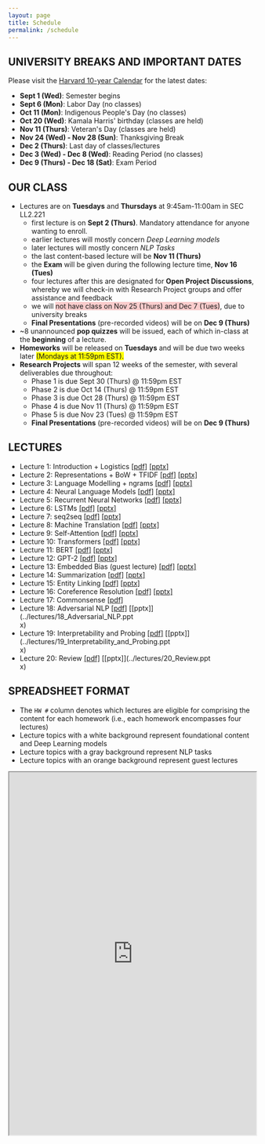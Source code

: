 ```yaml
---
layout: page
title: Schedule
permalink: /schedule
---
```

## UNIVERSITY BREAKS AND IMPORTANT DATES
Please visit the [Harvard 10-year Calendar](https://registrar.fas.harvard.edu/ten-year-calendar) for the latest dates:
- **Sept 1 (Wed)**: Semester begins
- **Sept 6 (Mon)**: Labor Day (no classes)
- **Oct 11 (Mon)**: Indigenous People's Day (no classes)
- **Oct 20 (Wed)**: Kamala Harris' birthday (classes are held)
- **Nov 11 (Thurs)**: Veteran's Day (classes are held)
- **Nov 24 (Wed) - Nov 28 (Sun)**: Thanksgiving Break
- **Dec 2 (Thurs)**: Last day of classes/lectures
- **Dec 3 (Wed) - Dec 8 (Wed)**: Reading Period (no classes)
- **Dec 9 (Thurs) - Dec 18 (Sat)**: Exam Period

## OUR CLASS
- Lectures are on **Tuesdays** and **Thursdays** at 9:45am-11:00am in SEC LL2.221
	- first lecture is on **Sept 2 (Thurs)**. Mandatory attendance for anyone wanting to enroll.
	- earlier lectures will mostly concern _Deep Learning models_
	- later lectures will mostly concern _NLP Tasks_
	- the last content-based lecture will be **Nov 11 (Thurs)**
	- the **Exam** will be given during the following lecture time, **Nov 16 (Tues)**
	- four lectures after this are designated for **Open Project Discussions**, whereby we will check-in with Research Project groups and offer assistance and feedback
	- we will <span style="background-color: #FACCCC">not have class on Nov 25 (Thurs) and Dec 7 (Tues)</span>, due to university breaks
	- **Final Presentations** (pre-recorded videos) will be on **Dec 9 (Thurs)**
- ~8 unannounced **pop quizzes** will be issued, each of which in-class at the __beginning__ of a lecture.
- **Homeworks** will be released on **Tuesdays** and will be due two weeks later <span style="background-color: #FFFF00">(Mondays at 11:59pm EST).</span>
- **Research Projects** will span 12 weeks of the semester, with several deliverables due throughout:
	- Phase 1 is due Sept 30 (Thurs) @ 11:59pm EST
	- Phase 2 is due Oct 14 (Thurs) @ 11:59pm EST
	- Phase 3 is due Oct 28 (Thurs) @ 11:59pm EST
	- Phase 4 is due Nov 11 (Thurs) @ 11:59pm EST
	- Phase 5 is due Nov 23 (Tues) @ 11:59pm EST
	- **Final Presentations** (pre-recorded videos) will be on **Dec 9 (Thurs)**

## LECTURES
- Lecture 1: Introduction + Logistics [[pdf]](../lectures/01_Introduction.pdf) [[pptx]](../lectures/01_Introduction.pptx)
- Lecture 2: Representations + BoW + TFIDF [[pdf]](../lectures/02_Representations.pdf) [[pptx]](../lectures/02_Representations.pptx)
- Lecture 3: Language Modelling + ngrams [[pdf]](../lectures/03_Language_Modelling.pdf) [[pptx]](../lectures/03_Language_Modelling.pptx)
- Lecture 4: Neural Language Models [[pdf]](../lectures/04_Neural_LMs.pdf) [[pptx]](../lectures/04_Neural_LMs.pptx)
- Lecture 5: Recurrent Neural Networks [[pdf]](../lectures/05_Recurrent_Neural_Nets.pdf) [[pptx]](../lectures/05_Recurrent_Neural_Nets.pptx)
- Lecture 6: LSTMs [[pdf]](../lectures/06_LSTMs.pdf) [[pptx]](../lectures/06_LSTMs.pptx)
- Lecture 7: seq2seq [[pdf]](../lectures/07_seq2seq.pdf) [[pptx]](../lectures/07_seq2seq.pptx)
- Lecture 8: Machine Translation [[pdf]](../lectures/08_Machine_Translation.pdf) [[pptx]](../lectures/08_Machine_Translation.pptx)
- Lecture 9: Self-Attention [[pdf]](../lectures/09_Self_Attention.pdf) [[pptx]](../lectures/09_Self_Attention.pptx)
- Lecture 10: Transformers [[pdf]](../lectures/10_Transformers.pdf) [[pptx]](../lectures/10_Transformers.pptx)
- Lecture 11: BERT [[pdf]](../lectures/11_BERT.pdf) [[pptx]](../lectures/11_BERT.pptx)
- Lecture 12: GPT-2 [[pdf]](../lectures/12_GPT.pdf) [[pptx]](../lectures/12_GPT.pptx)
- Lecture 13: Embedded Bias (guest lecture) [[pdf]](../lectures/13_Embedding_Bias.pdf) [[pptx]](../lectures/13_Embedding_Bias.pptx)
- Lecture 14: Summarization [[pdf]](../lectures/14_Summarization.pdf) [[pptx]](../lectures/14_Summarization.pptx)
- Lecture 15: Entity Linking [[pdf]](../lectures/15_Entity_Linking.pdf) [[pptx]](../lectures/15_Entity_Linking.pptx)
- Lecture 16: Coreference Resolution [[pdf]](../lectures/16_Coreference_Resolution.pdf) [[pptx]](../lectures/16_Coreference_Resolution.pptx)
- Lecture 17: Commonsense [[pdf]](../lectures/17_Commonsense.pdf)
- Lecture 18: Adversarial NLP [[pdf]](../lectures/18_Adversarial_NLP.pdf) [[pptx]](../lectures/18_Adversarial_NLP.ppt\
x)
- Lecture 19: Interpretability and Probing [[pdf]](../lectures/19_Interpretability_and_Probing.pdf) [[pptx]](../lectures/19_Interpretability_and_Probing.ppt\
x)
- Lecture 20: Review [[pdf]](../lectures/20_Review.pdf) [[pptx]](../lectures/20_Review.ppt\
x)


## SPREADSHEET FORMAT
- The `HW #` column denotes which lectures are eligible for comprising the content for each homework (i.e., each homework encompasses four lectures)
- Lecture topics with a white background represent foundational content and Deep Learning models
- Lecture topics with a gray background represent NLP tasks
- Lecture topics with an orange background represent guest lectures
<iframe width='100%' height='740' src="https://docs.google.com/spreadsheets/d/e/2PACX-1vS1rNganPj38ckgRQC7nLgzkMqRiqGED8unwvw2PSWm970u8aFThOrXWsNA91FY_R4PAtPsETxe4hZC/pubhtml?gid=0&amp;single=true&amp;widget=true&amp;headers=false"></iframe>

